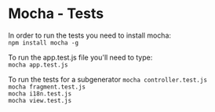 # Mocha - Tests


In order to run the tests you need to install mocha: <br>
``` npm install mocha -g ``` 

To run the app.test.js file you'll need to type: <br>
``` mocha app.test.js ```

To run the tests for a subgenerator
``` mocha controller.test.js ``` <br>
``` mocha fragment.test.js ```<br>
``` mocha i18n.test.js ``` <br>
``` mocha view.test.js ``` <br>
